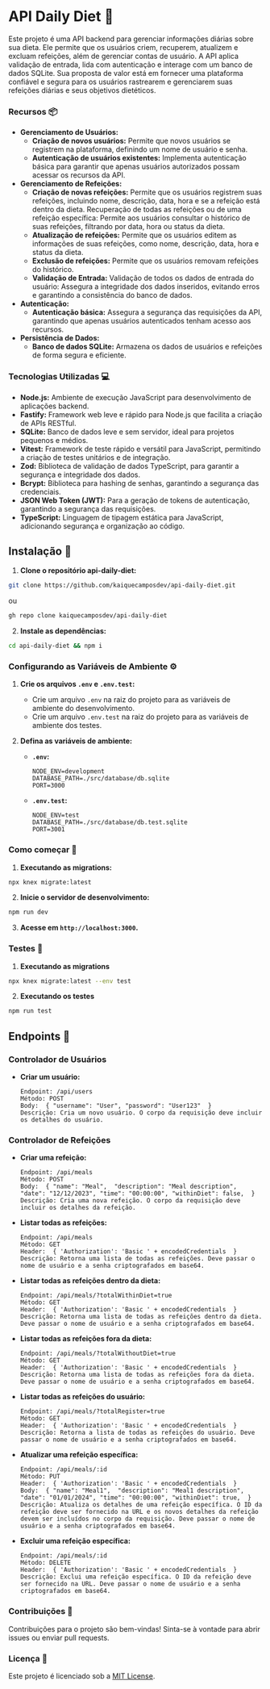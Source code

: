 # API Daily Diet 🍴
Este projeto é uma API backend para gerenciar informações diárias sobre sua dieta. Ele permite que os usuários criem, recuperem, atualizem e excluam refeições, além de gerenciar contas de usuário. A API aplica validação de entrada, lida com autenticação e interage com um banco de dados SQLite. Sua proposta de valor está em fornecer uma plataforma confiável e segura para os usuários rastrearem e gerenciarem suas refeições diárias e seus objetivos dietéticos.
### Recursos 📦
- **Gerenciamento de Usuários:**
    - **Criação de novos usuários:** Permite que novos usuários se registrem na plataforma, definindo um nome de usuário e senha.
    - **Autenticação de usuários existentes:** Implementa autenticação básica para garantir que apenas usuários autorizados possam acessar os recursos da API.
- **Gerenciamento de Refeições:**
    - **Criação de novas refeições:** Permite que os usuários registrem suas refeições, incluindo nome, descrição, data, hora e se a refeição está dentro da dieta. Recuperação de todas as refeições ou de uma refeição específica: Permite aos usuários consultar o histórico de suas refeições, filtrando por data, hora ou status da dieta.
    - **Atualização de refeições:** Permite que os usuários editem as informações de suas refeições, como nome, descrição, data, hora e status da dieta.
    - **Exclusão de refeições:** Permite que os usuários removam refeições do histórico.
    - **Validação de Entrada:** Validação de todos os dados de entrada do usuário: Assegura a integridade dos dados inseridos, evitando erros e garantindo a consistência do banco de dados.
- **Autenticação:**
    - **Autenticação básica:** Assegura a segurança das requisições da API, garantindo que apenas usuários autenticados tenham acesso aos recursos.
- **Persistência de Dados:**
    - **Banco de dados SQLite:** Armazena os dados de usuários e refeições de forma segura e eficiente.
### Tecnologias Utilizadas 💻
- **Node.js:** Ambiente de execução JavaScript para desenvolvimento de aplicações backend.
- **Fastify:** Framework web leve e rápido para Node.js que facilita a criação de APIs RESTful.
- **SQLite:** Banco de dados leve e sem servidor, ideal para projetos pequenos e médios.
- **Vitest:** Framework de teste rápido e versátil para JavaScript, permitindo a criação de testes unitários e de integração.
- **Zod:** Biblioteca de validação de dados TypeScript, para garantir a segurança e integridade dos dados.
- **Bcrypt:** Biblioteca para hashing de senhas, garantindo a segurança das credenciais.
- **JSON Web Token (JWT):**  Para a geração de tokens de autenticação, garantindo a segurança das requisições.
- **TypeScript:** Linguagem de tipagem estática para JavaScript, adicionando segurança e organização ao código.
## Instalação 🚀
1. **Clone o repositório api-daily-diet:**
```bash
git clone https://github.com/kaiquecamposdev/api-daily-diet.git
```
ou
```bash
gh repo clone kaiquecamposdev/api-daily-diet
```
2. **Instale as dependências:**
```bash
cd api-daily-diet && npm i
```

### Configurando as Variáveis de Ambiente ⚙️ 

1. **Crie os arquivos `.env` e `.env.test`:**

   - Crie um arquivo `.env` na raiz do projeto para as variáveis de ambiente do desenvolvimento.
   - Crie um arquivo `.env.test` na raiz do projeto para as variáveis de ambiente dos testes.

2. **Defina as variáveis de ambiente:**

   - **`.env`:**

     ```
     NODE_ENV=development
     DATABASE_PATH=./src/database/db.sqlite 
     PORT=3000 
     ```

   - **`.env.test`:**

     ```
     NODE_ENV=test
     DATABASE_PATH=./src/database/db.test.sqlite 
     PORT=3001 
     ```
### Como começar 🚀
1. **Executando as migrations:**
```bash
npx knex migrate:latest
```
2. **Inicie o servidor de desenvolvimento:**
```bash
npm run dev
```
3. **Acesse em `http://localhost:3000`.** 
### Testes 🧪
1. **Executando as migrations**
```bash
npx knex migrate:latest --env test
```
2. **Executando os testes**
```bash
npm run test
```
## Endpoints 🔗

### Controlador de Usuários

- **Criar um usuário:**

  ```
  Endpoint: /api/users
  Método: POST
  Body:  { "username": "User", "password": "User123"  } 
  Descrição: Cria um novo usuário. O corpo da requisição deve incluir os detalhes do usuário.
  ```

### Controlador de Refeições

- **Criar uma refeição:**

  ```
  Endpoint: /api/meals
  Método: POST
  Body:  { "name": "Meal",  "description": "Meal description", "date": "12/12/2023", "time": "00:00:00", "withinDiet": false,  } 
  Descrição: Cria uma nova refeição. O corpo da requisição deve incluir os detalhes da refeição.
  ```

- **Listar todas as refeições:**

  ```
  Endpoint: /api/meals
  Método: GET
  Header:  { 'Authorization': 'Basic ' + encodedCredentials  }
  Descrição: Retorna uma lista de todas as refeições. Deve passar o nome de usuário e a senha criptografados em base64.
  ```

- **Listar todas as refeições dentro da dieta:**

  ```
  Endpoint: /api/meals/?totalWithinDiet=true
  Método: GET
  Header:  { 'Authorization': 'Basic ' + encodedCredentials  }
  Descrição: Retorna uma lista de todas as refeições dentro da dieta. Deve passar o nome de usuário e a senha criptografados em base64.
  ```

- **Listar todas as refeições fora da dieta:**

  ```
  Endpoint: /api/meals/?totalWithoutDiet=true
  Método: GET
  Header:  { 'Authorization': 'Basic ' + encodedCredentials  }
  Descrição: Retorna uma lista de todas as refeições fora da dieta. Deve passar o nome de usuário e a senha criptografados em base64.
  ```

- **Listar todas as refeições do usuário:**

  ```
  Endpoint: /api/meals/?totalRegister=true
  Método: GET
  Header:  { 'Authorization': 'Basic ' + encodedCredentials  }
  Descrição: Retorna a lista de todas as refeições do usuário. Deve passar o nome de usuário e a senha criptografados em base64.
  ```

- **Atualizar uma refeição específica:**

  ```
  Endpoint: /api/meals/:id
  Método: PUT
  Header:  { 'Authorization': 'Basic ' + encodedCredentials  }
  Body:  { "name": "Meal1",  "description": "Meal1 description", "date": "01/01/2024", "time": "00:00:00", "withinDiet": true,  } 
  Descrição: Atualiza os detalhes de uma refeição específica. O ID da refeição deve ser fornecido na URL e os novos detalhes da refeição devem ser incluídos no corpo da requisição. Deve passar o nome de usuário e a senha criptografados em base64.
  ```

- **Excluir uma refeição específica:**

  ```
  Endpoint: /api/meals/:id
  Método: DELETE
  Header:  { 'Authorization': 'Basic ' + encodedCredentials  }
  Descrição: Exclui uma refeição específica. O ID da refeição deve ser fornecido na URL. Deve passar o nome de usuário e a senha criptografados em base64.
  ```
### Contribuições 🤝
Contribuições para o projeto são bem-vindas! Sinta-se à vontade para abrir issues ou enviar pull requests.
### Licença 📝
Este projeto é licenciado sob a [MIT License](./LICENSE).
